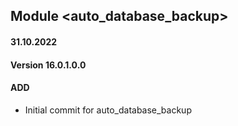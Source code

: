 ## Module <auto_database_backup>

#### 31.10.2022
#### Version 16.0.1.0.0
#### ADD
- Initial commit for auto_database_backup
